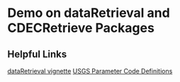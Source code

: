 # Demo on dataRetrieval and CDECRetrieve Packages

## Helpful Links
[dataRetrieval vignette](https://cran.r-project.org/web/packages/dataRetrieval/vignettes/dataRetrieval.html)
[USGS Parameter Code Definitions](https://nwis.waterdata.usgs.gov/nwis/pmcodes/pmcodes?radio_pm_search=param_group&pm_group=Physical&pm_search=&casrn_search=&srsname_search=&format=html_table&show=parameter_group_nm&show=parameter_nm&show=casrn&show=srsname&show=parameter_units)

